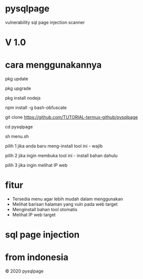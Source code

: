 # pysqlpage
vulnerability  sql page injection scanner 
#
# V 1.0
# cara menggunakannya
pkg update 

pkg upgrade

pkg install nodejs

npm install -g bash-obfuscate

git clone https://github.com/TUTORIAL-termux-github/pysqlpage

cd pysqlpage

sh menu.sh

pilih 1 jika anda baru meng-install tool ini - wajib

pilih 2 jika ingin membuka tool ini - install bahan dahulu
 
pilih 3 jika ingin melihat IP web 
# fitur 
* Tersedia menu agar lebih mudah dalam menggunakan
* Melihat barisan halaman yang vuln pada web target
* Menginstall bahan tool otomatis
* Melihat IP web target
#
# sql page injection
# from indonesia
© 2020 pysqlpage
#
